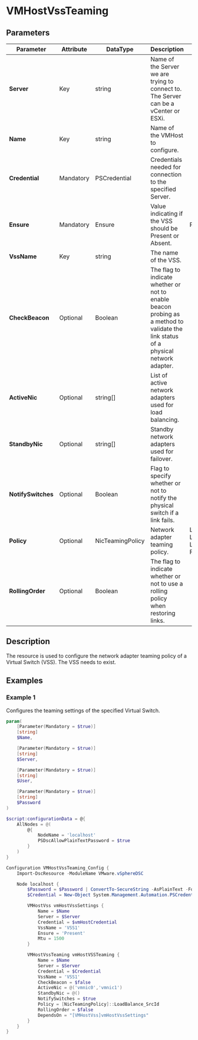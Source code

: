 # VMHostVssTeaming

## Parameters

| Parameter | Attribute | DataType | Description | Allowed Values |
| --- | --- | --- | --- | --- |
| **Server** | Key | string | Name of the Server we are trying to connect to. The Server can be a vCenter or ESXi. ||
| **Name** | Key | string | Name of the VMHost to configure. ||
| **Credential** | Mandatory | PSCredential | Credentials needed for connection to the specified Server. ||
| **Ensure** | Mandatory | Ensure | Value indicating if the VSS should be Present or Absent. | Present, Absent |
| **VssName** | Key | string | The name of the VSS. ||
| **CheckBeacon** | Optional | Boolean | The flag to indicate whether or not to enable beacon probing as a method to validate the link status of a physical network adapter. ||
| **ActiveNic** | Optional | string[] | List of active network adapters used for load balancing. ||
| **StandbyNic** | Optional | string[] | Standby network adapters used for failover. ||
| **NotifySwitches** | Optional | Boolean | Flag to specify whether or not to notify the physical switch if a link fails. ||
| **Policy** | Optional | NicTeamingPolicy | Network adapter teaming policy. |  LoadBalance_IP, LoadBalance_SrcMAC, LoadBalance_SrcId, Failover_Explicit |
| **RollingOrder** | Optional | Boolean | The flag to indicate whether or not to use a rolling policy when restoring links. ||

## Description

The resource is used to configure the network adapter teaming policy of a Virtual Switch (VSS). The VSS needs to exist.

## Examples

### Example 1

Configures the teaming settings of the specified Virtual Switch.

````powershell
param(
    [Parameter(Mandatory = $true)]
    [string]
    $Name,

    [Parameter(Mandatory = $true)]
    [string]
    $Server,

    [Parameter(Mandatory = $true)]
    [string]
    $User,

    [Parameter(Mandatory = $true)]
    [string]
    $Password
)

$script:configurationData = @{
    AllNodes = @(
        @{
            NodeName = 'localhost'
            PSDscAllowPlainTextPassword = $true
        }
    )
}

Configuration VMHostVssTeaming_Config {
    Import-DscResource -ModuleName VMware.vSphereDSC

    Node localhost {
        $Password = $Password | ConvertTo-SecureString -AsPlainText -Force
        $Credential = New-Object System.Management.Automation.PSCredential($User, $Password)

        VMHostVss vmHostVssSettings {
            Name = $Name
            Server = $Server
            Credential = $vmHostCredential
            VssName = 'VSS1'
            Ensure = 'Present'
            Mtu = 1500
        }

        VMHostVssTeaming vmHostVSSTeaming {
            Name = $Name
            Server = $Server
            Credential = $Credential
            VssName = 'VSS1'
            CheckBeacon = $false
            ActiveNic = @('vmnic0','vmnic1')
            StandbyNic = @()
            NotifySwitches = $true
            Policy = [NicTeamingPolicy]::LoadBalance_SrcId
            RollingOrder = $false
            DependsOn = "[VMHostVss]vmHostVssSettings"
        }
    }
}
````

